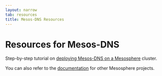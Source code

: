 ```yaml
---
layout: narrow
tab: resources
title: Mesos-DNS Resources
---
```


# Resources for Mesos-DNS

Step-by-step tutorial on [deploying Mesos-DNS on a Mesosphere](http://mesosphere.github.io/mesos-dns/docs/tutorial.html) cluster. 

You can also refer to the [documentation](http://mesosphere.com/docs/) for other Mesosphere projects.




